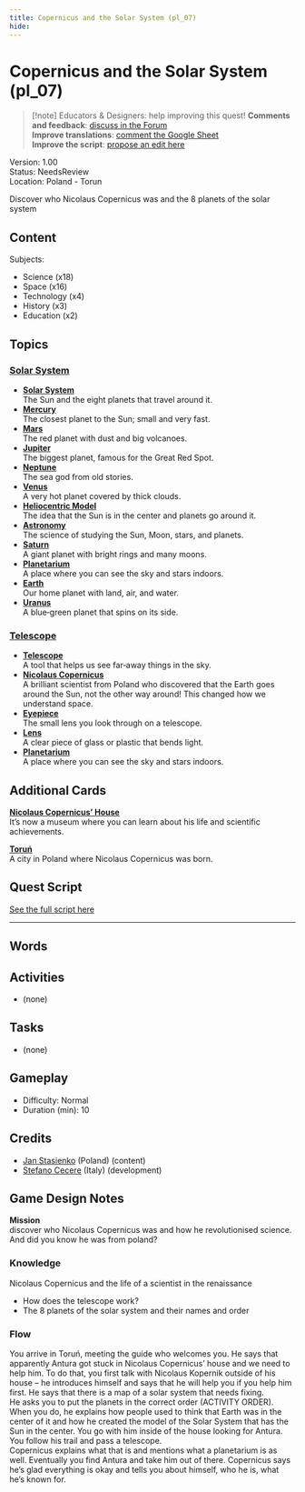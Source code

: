 ```yaml
---
title: Copernicus and the Solar System (pl_07)
hide:
---
```


# Copernicus and the Solar System (pl_07)
> [!note] Educators & Designers: help improving this quest!
> **Comments and feedback**: [discuss in the Forum](https://antura.discourse.group/t/pl-07-copernicus-and-the-solar-system/38/1)  
> **Improve translations**: [comment the Google Sheet](https://docs.google.com/spreadsheets/d/1FPFOy8CHor5ArSg57xMuPAG7WM27-ecDOiU-OmtHgjw/edit?gid=783699917#gid=783699917)  
> **Improve the script**: [propose an edit here](https://github.com/vgwb/Antura/blob/main/Assets/_discover/_quests/PL_07%20Solar%20System/PL_07%20Solar%20System%20-%20Yarn%20Script.yarn)  

Version: 1.00  
Status: NeedsReview  
Location: Poland - Torun

Discover who Nicolaus Copernicus was and the 8 planets of the solar system

## Content
Subjects: 

  - Science (x18)
  - Space (x16)
  - Technology (x4)
  - History (x3)
  - Education (x2)

## Topics
### [Solar System](../../topics/index.md#solar_system)

  - **[Solar System](../../cards/index.md#solar_system)**  
    The Sun and the eight planets that travel around it.  
  - **[Mercury](../../cards/index.md#mercury)**  
    The closest planet to the Sun; small and very fast.  
  - **[Mars](../../cards/index.md#mars)**  
    The red planet with dust and big volcanoes.  
  - **[Jupiter](../../cards/index.md#jupiter)**  
    The biggest planet, famous for the Great Red Spot.  
  - **[Neptune](../../cards/index.md#neptune)**  
    The sea god from old stories.  
  - **[Venus](../../cards/index.md#venus)**  
    A very hot planet covered by thick clouds.  
  - **[Heliocentric Model](../../cards/index.md#heliocentric_model)**  
    The idea that the Sun is in the center and planets go around it.  
  - **[Astronomy](../../cards/index.md#astronomy)**  
    The science of studying the Sun, Moon, stars, and planets.  
  - **[Saturn](../../cards/index.md#saturn)**  
    A giant planet with bright rings and many moons.  
  - **[Planetarium](../../cards/index.md#planetarium)**  
    A place where you can see the sky and stars indoors.  
  - **[Earth](../../cards/index.md#earth)**  
    Our home planet with land, air, and water.  
  - **[Uranus](../../cards/index.md#uranus)**  
    A blue‑green planet that spins on its side.  
### [Telescope](../../topics/index.md#telescope)

  - **[Telescope](../../cards/index.md#telescope)**  
    A tool that helps us see far‑away things in the sky.  
  - **[Nicolaus Copernicus](../../cards/index.md#nicolaus_copernicus)**  
    A brilliant scientist from Poland who discovered that the Earth goes around the Sun, not the other way around! This changed how we understand space.  
  - **[Eyepiece](../../cards/index.md#eyepiece)**  
    The small lens you look through on a telescope.  
  - **[Lens](../../cards/index.md#lens)**  
    A clear piece of glass or plastic that bends light.  
  - **[Planetarium](../../cards/index.md#planetarium)**  
    A place where you can see the sky and stars indoors.  

## Additional Cards
**[Nicolaus Copernicus’ House](../../cards/index.md#nicolaus_copernicus_house)**  
It’s now a museum where you can learn about his life and scientific achievements.  

**[Toruń](../../cards/index.md#torun)**  
A city in Poland where Nicolaus Copernicus was born.  

## Quest Script

[See the full script here](./pl_07-script.md)

---

## Words
## Activities
- (none)

## Tasks
- (none)
## Gameplay
- Difficulty: Normal
- Duration (min): 10
## Credits
- [Jan Stasienko](mailto:jan.stasienko@dsw.edu.pl) (Poland) (content)
- [Stefano Cecere](https://stefanocecere.com) (Italy) (development)

## Game Design Notes
**Mission**  
discover who Nicolaus Copernicus was and how he revolutionised science.
And did you know he was from poland?

### Knowledge
Nicolaus Copernicus and the life of a scientist in the renaissance  

- How does the telescope work?
- The 8 planets of the solar system and their names and order

### Flow
You arrive in Toruń, meeting the guide who welcomes you. He says that apparently Antura got stuck in Nicolaus Copernicus’ house and we need to help him. To do that, you first talk with Nicolaus Kopernik outside of his house – he introduces himself and says that he will help you if you help him first. He says that there is a map of a solar system that needs fixing.  
He asks you to put the planets in the correct order (ACTIVITY ORDER).  
When you do, he explains how people used to think that Earth was in the center of it and how he created the model of the Solar System that has the Sun in the center. You go with him inside of the house looking for Antura. You follow his trail and pass a telescope.  
Copernicus explains what that is and mentions what a planetarium is as well. Eventually you find Antura and take him out of there. Copernicus says he’s glad everything is okay and tells you about himself, who he is, what he’s known for.

